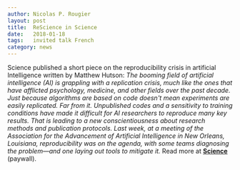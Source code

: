 ```yaml
---
author: Nicolas P. Rougier
layout: post
title:  ReScience in Science
date:   2018-01-18
tags:   invited talk French
category: news
---
```


Science published a short piece on the reproducibility crisis in artificial
Intelligence written by Matthew Hutson: *The booming field of artificial
intelligence (AI) is grappling with a replication crisis, much like the ones
that have afflicted psychology, medicine, and other fields over the past
decade. Just because algorithms are based on code doesn't mean experiments are
easily replicated. Far from it. Unpublished codes and a sensitivity to training
conditions have made it difficult for AI researchers to reproduce many key
results. That is leading to a new conscientiousness about research methods and
publication protocols. Last week, at a meeting of the Association for the
Advancement of Artificial Intelligence in New Orleans, Louisiana,
reproducibility was on the agenda, with some teams diagnosing the problem—and
one laying out tools to mitigate it.* Read more at [**Science**](http://science.sciencemag.org/content/359/6377/725) (paywall).
